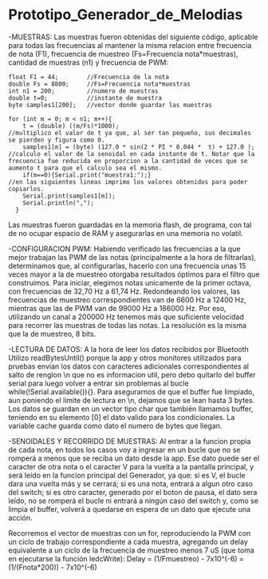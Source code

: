 ﻿# Prototipo_Generador_de_Melodias

-MUESTRAS:
Las muestras fueron obtenidas del siguiente código, aplicable para todas las frecuencias al mantener la misma relacion entre frecuencia de nota (F1), frecuencia de muestreo (Fs=Frecuencia nota*muestras), cantidad de muestras (n1) y frecuencia de PWM:

```
float F1 = 44;        //Frecuencia de la nota
double Fs = 8800;     //Fs=Frecuencia nota*muestras          
int n1 = 200;         //numero de muestras
double t=0;           //instante de muestra
byte samples1[200];   //vector donde guardar las muestras

for (int m = 0; m < n1; m++){
    t = (double) ((m/Fs)*1000);                                       //multiplico el valor de t ya que, al ser tan pequeño, sus decimales se pierden y figura como 0.
    samples1[m] = (byte) (127.0 * sin(2 * PI * 0.044 *  t) + 127.0 ); //calculo el valor de la senoidal en cada instante de t. Notar que la frecuencia fue reducida en proporcion a la cantidad de veces que se aumento t para que el calculo sea el mismo.
    if(m==0){Serial.print("muestra1:");}                              //en las siguientes lineas imprimo los valores obtenidos para poder copiarlos.
    Serial.print(samples1[m]);
    Serial.println(",");
  }
```

Las muestras fueron guardadas en la memoria flash, de programa, con tal de no ocupar espacio de RAM y asegurarlas en una memoria no volatil.

-CONFIGURACION PWM:
Habiendo verificado las frecuencias a la que mejor trabajan las PWM de las notas (principalmente a la hora de filtrarlas), determinamos que, al configurarlas, hacerlo con una frecuencia unas 15 veces mayor a la de muestreo otorgaba resultados óptimos para el filtro que construimos. Para iniciar, elegimos notas unicamente de la primer octava, con frecuencias de 32,70 Hz a 61,74 Hz. Redondeando los valores, las frecuencias de muestreo correspondientes van de 6600 Hz a 12400 Hz, mientras que las de PWM van de 99000 Hz a 186000 Hz. Por eso, utilizando un canal a 200000 Hz tenemos más que suficiente velocidad para recorrer las muestras de todas las notas. La resolución es la misma que la de muestreo, 8 bits.

-LECTURA DE DATOS:
A la hora de leer los datos recibidos por Bluetooth Utilizo readBytesUntil() porque la app y otros monitores utilizados para pruebas envian los datos con caracteres adicionales correspondientes al salto de renglon \n que no es informacion util, pero debo quitarlo del buffer serial para luego volver a entrar sin problemas al bucle while(!Serial.available()){}. Para asegurarnos de que el buffer fue limpiado, aun poniendo el limite de lectura en \n, dejamos que se lean hasta 3 bytes. Los datos se guardan en un vector tipo char que también llamamos buffer, teniendo en su elemento [0] el dato valido para los condicionales.
La variable cache guarda como dato el numero de bytes que llegan.

-SENOIDALES Y RECORRIDO DE MUESTRAS:
Al entrar a la funcion propia de cada nota, en todos los casos voy a ingresar en un bucle que no se romperá a menos que se reciba un dato desde la app. Ese dato puede ser el caracter de otra nota o el caracter V para la vuelta a la pantalla principal, y será leído en la funcion principal del Generador, ya que: si es V, el bucle dara una vuelta más y se cerrará; si es una nota, entrará a algun otro caso del switch; si es otro caracter, generado por el boton de pausa, el dato sera leído, no se romperá el bucle ni entrará a ningún caso del switch y, como se limpia el buffer, volverá a quedarse en espera de un dato que ejecute una acción.

Recorremos el vector de muestras con un for, reproduciendo la PWM con un ciclo de trabajo correspondiente a cada muestra, agregando un delay equivalente a un ciclo de la frecuencia de muestreo menos 7 uS (que toma en ejecutarse la función ledcWrite):
Delay = (1/Fmuestreo) - 7x10^(-6) = (1/(Fnota*200)) - 7x10^(-6)
